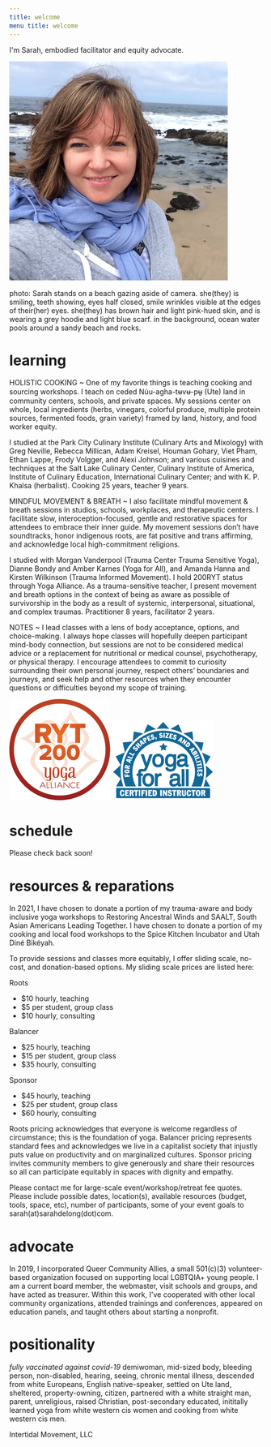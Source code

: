 ```yaml
---
title: welcome 
menu title: welcome
---
```



I'm Sarah, embodied facilitator and equity advocate. 



![me](/hihello.JPG)

photo: Sarah stands on a beach gazing aside of camera. she(they) is smiling, teeth showing, eyes half closed, smile wrinkles visible at the edges of their(her) eyes. she(they) has brown hair and light pink-hued skin, and is wearing a grey hoodie and light blue scarf. in the background, ocean water pools around a sandy beach and rocks.  

# learning 

HOLISTIC COOKING ~ One of my favorite things is teaching cooking and sourcing workshops. I teach on ceded Núu-agha-tʉvʉ-pʉ̱ (Ute) land in community centers, schools, and private spaces. My sessions center on whole, local ingredients (herbs, vinegars, colorful produce, multiple protein sources, fermented foods, grain variety) framed by land, history, and food worker equity. 

I studied at the Park City Culinary Institute (Culinary Arts and Mixology) with Greg Neville, Rebecca Millican, Adam Kreisel, Houman Gohary, Viet Pham, Ethan Lappe, Frody Volgger, and Alexi Johnson; and various cuisines and techniques at the Salt Lake Culinary Center, Culinary Institute of America, Institute of Culinary Education, International Culinary Center; and with K. P. Khalsa (herbalist). Cooking 25 years, teacher 9 years. 

MINDFUL MOVEMENT & BREATH ~ I also facilitate mindful movement & breath sessions in studios, schools, workplaces, and therapeutic centers. I facilitate slow, interoception-focused, gentle and restorative spaces for attendees to embrace their inner guide. My movement sessions don’t have soundtracks, honor indigenous roots, are fat positive and trans affirming, and acknowledge local high-commitment religions.

I studied with Morgan Vanderpool (Trauma Center Trauma Sensitive Yoga), Dianne Bondy and Amber Karnes (Yoga for All), and Amanda Hanna and Kirsten Wilkinson (Trauma Informed Movement). I hold 200RYT status through Yoga Alliance. As a trauma-sensitive teacher, I present movement and breath options in the context of being as aware as possible of survivorship in the body as a result of systemic, interpersonal, situational, and complex traumas. Practitioner 8 years, facilitator 2 years.    

NOTES ~ I lead classes with a lens of body acceptance, options, and choice-making. I always hope classes will hopefully deepen participant mind-body connection, but sessions are not to be considered medical advice or a replacement for nutritional or medical counsel, psychotherapy, or physical therapy. I encourage attendees to commit to curiosity surrounding their own personal journey, respect others’ boundaries and journeys, and seek help and other resources when they encounter questions or difficulties beyond my scope of training.  

![RYT200](/RYT200.png)     ![yogaforallinstructor](/yfa_badge_cyan_200.jpg)  

# schedule 

Please check back soon! 

# resources & reparations 

In 2021, I have chosen to donate a portion of my trauma-aware and body inclusive yoga workshops to Restoring Ancestral Winds and SAALT, South Asian Americans Leading Together. I have chosen to donate a portion of my cooking and local food workshops to the Spice Kitchen Incubator and Utah Diné Bikéyah. 

To provide sessions and classes more equitably, I offer sliding scale, no-cost, and donation-based options. My sliding scale prices are listed here: 

Roots 

- $10 hourly, teaching	
- $5 per student, group class 
- $10 hourly, consulting 

Balancer  

- $25 hourly, teaching 
- $15 per student, group class 
- $35 hourly, consulting 

Sponsor 

- $45 hourly, teaching
- $25 per student, group class
- $60 hourly, consulting

Roots pricing acknowledges that everyone is welcome regardless of circumstance; this is the foundation of yoga. Balancer pricing represents standard fees and acknowledges we live in a capitalist society that injustly puts value on productivity and on marginalized cultures. Sponsor pricing invites community members to give generously and share their resources so all can participate equitably in spaces with dignity and empathy. 

Please contact me for large-scale event/workshop/retreat fee quotes. Please include possible dates, location(s), available resources (budget, tools, space, etc), number of participants, some of your event goals to sarah(at)sarahdelong(dot)com. 


# advocate

In 2019, I incorporated Queer Community Allies, a small 501(c)(3) volunteer-based organization focused on supporting local LGBTQIA+ young people. I am a current board member, the webmaster, visit schools and groups, and have acted as treasurer. Within this work, I've cooperated with other local community organizations, attended trainings and conferences, appeared on education panels, and taught others about starting a nonprofit. 

# positionality 

*fully vaccinated against covid-19* demiwoman, mid-sized body, bleeding person, non-disabled, hearing, seeing, chronic mental illness, descended from white Europeans, English native-speaker, settled on Ute land, sheltered, property-owning, citizen, partnered with a white straight man, parent, unreligious, raised Christian, post-secondary educated, inititally learned yoga from white western cis women and cooking from white western cis men. 

Intertidal Movement, LLC
